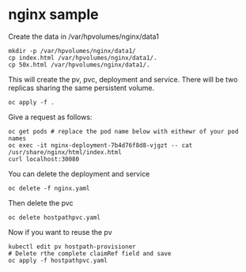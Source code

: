 # nginx sample
Create the data in /var/hpvolumes/nginx/data1
```
mkdir -p /var/hpvolumes/nginx/data1/
cp index.html /var/hpvolumes/nginx/data1/.
cp 50x.html /var/hpvolumes/nginx/data1/.
```
This will create the pv, pvc, deployment and service. There will be two replicas sharing the same persistent volume.
```
oc apply -f .
```
Give a request as follows:
```
oc get pods # replace the pod name below with eithewr of your pod names
oc exec -it nginx-deployment-7b4d76f8d8-vjgzt -- cat /usr/share/nginx/html/index.html
curl localhost:30080
```

You can delete the deployment and service
```
oc delete -f nginx.yaml
```

Then  delete the pvc
```
oc delete hostpathpvc.yaml
```

Now if you want to reuse the pv
```
kubectl edit pv hostpath-provisioner
# Delete rthe complete claimRef field and save
oc apply -f hostpathpvc.yaml
```
